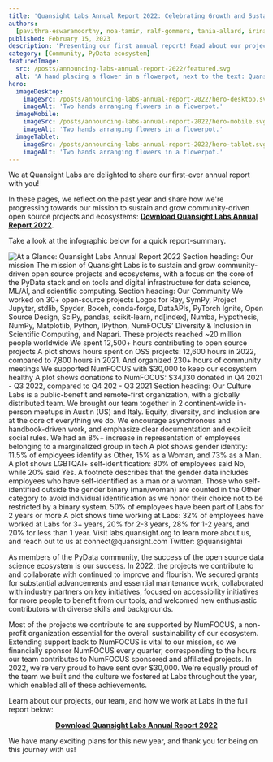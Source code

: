 ```yaml
---
title: 'Quansight Labs Annual Report 2022: Celebrating Growth and Sustainability in Open Source'
authors:
  [pavithra-eswaramoorthy, noa-tamir, ralf-gommers, tania-allard, irina-fumarel]
published: February 15, 2023
description: 'Presenting our first annual report! Read about our project achievements, community initiatives, and work culture.'
category: [Community, PyData ecosystem]
featuredImage:
  src: /posts/announcing-labs-annual-report-2022/featured.svg
  alt: 'A hand placing a flower in a flowerpot, next to the text: Quansight Labs 2022 Annual Report'
hero:
  imageDesktop:
    imageSrc: /posts/announcing-labs-annual-report-2022/hero-desktop.svg
    imageAlt: 'Two hands arranging flowers in a flowerpot.'
  imageMobile:
    imageSrc: /posts/announcing-labs-annual-report-2022/hero-mobile.svg
    imageAlt: 'Two hands arranging flowers in a flowerpot.'
  imageTablet:
    imageSrc: /posts/announcing-labs-annual-report-2022/hero-tablet.svg
    imageAlt: 'Two hands arranging flowers in a flowerpot.'
---
```


We at Quansight Labs are delighted to share our first-ever annual report with you!

In these pages, we reflect on the past year and share how we're progressing towards our mission to sustain and grow community-driven open source projects and ecosystems:
<a href="/annual-reports/quansight-labs-annual-report-2022.pdf?utm_campaign=labs-report-2022-launch&utm_medium=website&utm_source=labs-blog&utm_content=&utm_term="><b>Download Quansight Labs Annual Report 2022</b></a>.

Take a look at the infographic below for a quick report-summary.

<img
  src="/posts/announcing-labs-annual-report-2022/annual-report-infographic.jpg"
  alt="At a Glance: Quansight Labs Annual Report 2022
  Section heading: Our mission
  The mission of Quansight Labs is to sustain and grow community-driven open source projects and ecosystems, with a focus on the core of the PyData stack and on tools and digital infrastructure for data science, ML/AI, and scientific computing.
  Section heading: Our Community
  We worked on 30+ open-source projects
  Logos for Ray, SymPy, Project Jupyter, stdlib, Spyder, Bokeh, conda-forge, DataAPIs, PyTorch Ignite, Open Source Design, SciPy, pandas, scikit-learn, nd[index], Numba, Hypothesis, NumPy, Matplotlib, Python, IPython, NumFOCUS’ Diversity & Inclusion in Scientific Computing, and Napari.
  These projects reached ~20 million people worldwide
  We spent 12,500+ hours contributing to open source projects
  A plot shows hours spent on OSS projects: 12,600 hours in 2022, compared to 7,800 hours in 2021.
  And organized 230+ hours of community meetings
  We supported NumFOCUS with $30,000 to keep our ecosystem healthy
  A plot shows donations to NumFOCUS: $34,130 donated in Q4 2021 - Q3 2022, compared to Q4 202 - Q3 2021
  Section heading: Our Culture
  Labs is a public-benefit and remote-first organization, with a globally distributed team.
  We brought our team together in 2 continent-wide in-person meetups in Austin (US) and Italy.
  Equity, diversity, and inclusion are at the core of everything we do.
  We encourage asynchronous and handbook-driven work, and emphasize clear documentation and explicit social rules.
  We had an 8%+ increase in representation of employees belonging to a marginalized group in tech
  A plot shows gender identity: 11.5% of employees identify as Other, 15% as a Woman, and 73% as a Man.
  A plot shows LGBTQAI+ self-identification: 80% of employees said No, while 20% said Yes.
  A footnote describes that the gender data includes employees who have self-identified as a man or a woman. Those who self-identified outside the gender binary (man/woman)  are counted in the Other category to avoid individual identification as we honor their choice not to be restricted by a binary system.
  50% of employees have been part of Labs for 2 years or more
  A plot shows time working at Labs: 32% of employees have worked at Labs for 3+ years, 20% for 2-3 years, 28% for 1-2 years, and 20% for less than 1 year.
  Visit labs.quansight.org to learn more about us, and reach out to us at connect@quansight.com
  Twitter: @quansightai"
/>

As members of the PyData community, the success of the open source data science ecosystem is our success. In 2022, the projects we contribute to and collaborate with continued to improve and flourish. We secured grants for substantial advancements and essential maintenance work, collaborated with industry partners on key initiatives, focused on accessibility initiatives for more people to benefit from our tools, and welcomed new enthusiastic contributors with diverse skills and backgrounds.

Most of the projects we contribute to are supported by NumFOCUS, a non-profit organization essential for the overall sustainability of our ecosystem. Extending support back to NumFOCUS is vital to our mission, so we financially sponsor NumFOCUS every quarter, corresponding to the hours our team contributes to NumFOCUS sponsored and affiliated projects. In 2022, we're very proud to have sent over $30,000. We're equally proud of the team we built and the culture we fostered at Labs throughout the year, which enabled all of these achievements.

Learn about our projects, our team, and how we work at Labs in the full report below:

<p align="center">
  <a href="/annual-reports/quansight-labs-annual-report-2022.pdf?utm_campaign=labs-report-2022-launch&utm_medium=website&utm_source=labs-blog&utm_content=&utm_term=">
    <b>Download Quansight Labs Annual Report 2022</b>
  </a>
</p>

We have many exciting plans for this new year, and thank you for being on this journey with us!
